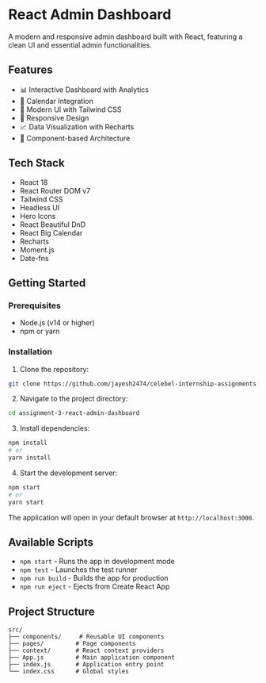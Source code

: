 # React Admin Dashboard

A modern and responsive admin dashboard built with React, featuring a clean UI and essential admin functionalities.

## Features

- 📊 Interactive Dashboard with Analytics
- 📅 Calendar Integration
- 🎨 Modern UI with Tailwind CSS
- 📱 Responsive Design
- 📈 Data Visualization with Recharts
- 🧩 Component-based Architecture

## Tech Stack

- React 18
- React Router DOM v7
- Tailwind CSS
- Headless UI
- Hero Icons
- React Beautiful DnD
- React Big Calendar
- Recharts
- Moment.js
- Date-fns

## Getting Started

### Prerequisites

- Node.js (v14 or higher)
- npm or yarn

### Installation

1. Clone the repository:

```bash
git clone https://github.com/jayesh2474/celebel-internship-assignments.git
```

2. Navigate to the project directory:

```bash
cd assignment-3-react-admin-dashboard
```

3. Install dependencies:

```bash
npm install
# or
yarn install
```

4. Start the development server:

```bash
npm start
# or
yarn start
```

The application will open in your default browser at `http://localhost:3000`.

## Available Scripts

- `npm start` - Runs the app in development mode
- `npm test` - Launches the test runner
- `npm run build` - Builds the app for production
- `npm run eject` - Ejects from Create React App

## Project Structure

```
src/
├── components/     # Reusable UI components
├── pages/         # Page components
├── context/       # React context providers
├── App.js         # Main application component
├── index.js       # Application entry point
└── index.css      # Global styles
```
